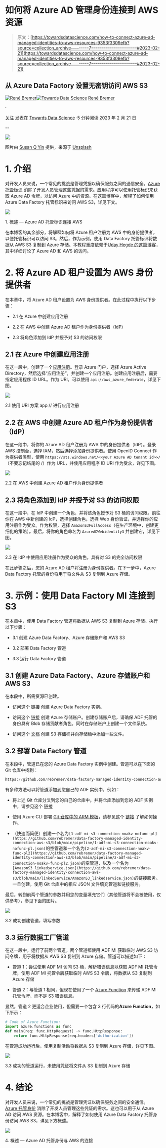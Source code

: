 # 如何将 Azure AD 管理身份连接到 AWS 资源

> 原文：[https://towardsdatascience.com/how-to-connect-azure-ad-managed-identities-to-aws-resources-9353f3309efb?source=collection_archive---------7-----------------------#2023-02-21](https://towardsdatascience.com/how-to-connect-azure-ad-managed-identities-to-aws-resources-9353f3309efb?source=collection_archive---------7-----------------------#2023-02-21)

## 从 Azure Data Factory 设置无密钥访问 AWS S3

[](https://rebremer.medium.com/?source=post_page-----9353f3309efb--------------------------------)[![René Bremer](../Images/e422c4b84e225d2a949251ebc24dbd2c.png)](https://rebremer.medium.com/?source=post_page-----9353f3309efb--------------------------------)[](https://towardsdatascience.com/?source=post_page-----9353f3309efb--------------------------------)[![Towards Data Science](../Images/a6ff2676ffcc0c7aad8aaf1d79379785.png)](https://towardsdatascience.com/?source=post_page-----9353f3309efb--------------------------------) [René Bremer](https://rebremer.medium.com/?source=post_page-----9353f3309efb--------------------------------)

·

[关注](https://medium.com/m/signin?actionUrl=https%3A%2F%2Fmedium.com%2F_%2Fsubscribe%2Fuser%2F11e5e7fb3771&operation=register&redirect=https%3A%2F%2Ftowardsdatascience.com%2Fhow-to-connect-azure-ad-managed-identities-to-aws-resources-9353f3309efb&user=Ren%C3%A9+Bremer&userId=11e5e7fb3771&source=post_page-11e5e7fb3771----9353f3309efb---------------------post_header-----------) 发表在 [Towards Data Science](https://towardsdatascience.com/?source=post_page-----9353f3309efb--------------------------------) ·5 分钟阅读·2023 年 2 月 21 日[](https://medium.com/m/signin?actionUrl=https%3A%2F%2Fmedium.com%2F_%2Fvote%2Ftowards-data-science%2F9353f3309efb&operation=register&redirect=https%3A%2F%2Ftowardsdatascience.com%2Fhow-to-connect-azure-ad-managed-identities-to-aws-resources-9353f3309efb&user=Ren%C3%A9+Bremer&userId=11e5e7fb3771&source=-----9353f3309efb---------------------clap_footer-----------)

--

[](https://medium.com/m/signin?actionUrl=https%3A%2F%2Fmedium.com%2F_%2Fbookmark%2Fp%2F9353f3309efb&operation=register&redirect=https%3A%2F%2Ftowardsdatascience.com%2Fhow-to-connect-azure-ad-managed-identities-to-aws-resources-9353f3309efb&source=-----9353f3309efb---------------------bookmark_footer-----------)![](../Images/54488e77aaee51a17ae771dc72f62a91.png)

图片由 [Susan Q Yin](https://unsplash.com/@syinq) 提供，来源于 [Unsplash](https://unsplash.com/)

# 1\. 介绍

对开发人员来说，一个常见的挑战是管理凭据以确保服务之间的通信安全。[Azure 托管标识](https://learn.microsoft.com/en-us/azure/active-directory/managed-identities-azure-resources/overview) 消除了开发人员管理这些凭据的需求。应用程序可以使用托管标识来获取 Azure AD 令牌，以访问 Azure 中的资源。在这篇博客中，解释了如何使用 Azure Data Factory 托管标识来访问 AWS S3，详见下文。

![](../Images/6852075832a91f927a8c912ecd32a9c2.png)

1\. 概述 — Azure AD 托管标识连接 AWS

在本博客的其余部分，将解释如何将 Azure 租户注册为 AWS 中的身份提供者，以便托管标识可以访问 S3。然后，作为示例，使用 Data Factory 托管标识将数据从 AWS S3 复制到 Azure 存储。本教程重度依赖于[Uday Hegde 的这篇博客](https://blog.identitydigest.com/azuread-access-aws/)，其中详细讨论了 Azure AD 和 AWS 的访问。

# 2\. 将 Azure AD 租户设置为 AWS 身份提供者

在本章中，将 Azure AD 租户设置为 AWS 身份提供者。在此过程中执行以下步骤：

+   2.1 在 Azure 中创建应用注册

+   2.2 在 AWS 中创建 Azure AD 租户作为身份提供者（IdP）

+   2.3 将角色添加到 IdP 并授予对 S3 的访问权限

## 2.1 在 Azure 中创建应用注册

在这一段中，创建了一个[应用注册](https://learn.microsoft.com/en-us/azure/active-directory/develop/quickstart-register-app)。登录 Azure 门户，选择 Azure Active Directory，然后选择“应用注册”，并创建一个应用注册。创建应用注册后，需要指定应用程序 ID URL。作为 URI，可以使用 `api://aws_azure_federate`，详见下图。

![](../Images/18bb03083bf8a153b046c77008437033.png)

2.1 使用 URI 方案 app:// 进行应用注册

## 2.2 在 AWS 中创建 Azure AD 租户作为身份提供者（IdP）

在这一段中，将你的 Azure AD 租户注册为 AWS 中的身份提供者（IdP）。登录 AWS 控制台，选择 IAM，然后选择添加身份提供者。使用 OpenID Connect 作为提供者类型，使用 `https://sts.windows.net/<<your Azure AD tenant id>>/`（不要忘记结尾的 /）作为 URL，并使用应用程序 ID URI 作为受众，详见下图。

![](../Images/0d43cf4d91935ee39936a65240a4fc14.png)

2.2 在 AWS 中创建 Azure AD 租户作为身份提供者

## 2.3 将角色添加到 IdP 并授予对 S3 的访问权限

在这一段中，在 IdP 中创建一个角色，并将该角色授予对 S3 桶的访问权限。前往你在 AWS 中新创建的 IdP，选择创建角色，选择 Web 身份验证，并选择你的应用注册作为受众。作为权限，选择 `AmazonS3FullAccess`（在生产环境中，创建更细化的策略）。最后，将你的角色命名为 `AzureADWebidentity3` 并创建它，详见下图。

![](../Images/3b3cd6e3579afa6de0f2bd0accc4d97e.png)

2.3 在 IdP 中使用应用注册作为受众的角色，具有对 S3 的完全访问权限

在此步骤之后，您的 Azure AD 租户将注册为身份提供者。在下一步中，Azure Data Factory 托管的身份将用于将文件从 S3 复制到 Azure 存储。

# 3\. 示例：使用 Data Factory MI 连接到 S3

在本章中，使用 Data Factory 管道将数据从 AWS S3 复制到 Azure 存储。执行以下步骤：

+   3.1 创建 Azure Data Factory、Azure 存储账户和 AWS S3

+   3.2 部署 Data Factory 管道

+   3.3 运行 Data Factory 管道

## 3.1 创建 Azure Data Factory、Azure 存储账户和 AWS S3

在本段中，所需资源已创建。

+   访问这个 [链接](https://learn.microsoft.com/en-us/azure/data-factory/quickstart-create-data-factory) 创建 Azure Data Factory 实例。

+   访问这个 [链接](https://learn.microsoft.com/en-us/azure/storage/common/storage-account-create?tabs=azure-portal) 创建 Azure 存储账户。创建存储账户后，请确保 ADF 托管的身份具有 Blob 存储贡献者角色。同时在存储账户上创建一个文件系统。

+   访问这个 [文档](https://docs.aws.amazon.com/AmazonS3/latest/userguide/GetStartedWithS3.html) 创建 S3 存储桶并向存储桶中添加一些文件。

## 3.2 部署 Data Factory 管道

在本段中，管道已在您的 Azure Data Factory 实例中创建。管道可以在下面的 Git 仓库中找到：

```py
https://github.com/rebremer/data-factory-managed-identity-connection-aws-s3
```

有多种方法可以将管道添加到您自己的 ADF 实例中，例如：

+   将上述 Git 仓库分叉到您的自己的仓库中，并将仓库添加到您的 ADF 实例中，请参见这个 [链接](https://learn.microsoft.com/en-us/azure/data-factory/source-control#connect-to-a-git-repository)

+   使用 Azure CLI 部署 [Git 仓库中的 ARM 模板](https://github.com/rebremer/data-factory-managed-identity-connection-aws-s3/blob/main/test-awsadf-adf/ARMTemplateForFactory.json)，请参见这个 [链接](https://learn.microsoft.com/en-us/azure/azure-resource-manager/templates/deploy-cli) 了解如何操作。

+   （快速而简便）创建一个名为`[1-adf-mi-s3-connection-noakv-nofunc-pl](https://github.com/rebremer/data-factory-managed-identity-connection-aws-s3/blob/main/pipeline/1-adf-mi-s3-connection-noakv-nofunc-pl.json)`的空管道和一个名为`[2-adf-mi-s3-connection-noakv-func-pl2](https://github.com/rebremer/data-factory-managed-identity-connection-aws-s3/blob/main/pipeline/2-adf-mi-s3-connection-noakv-func-pl2.json)`的空管道，以及一个名为`[AmazonS3_linkedservice.json](https://github.com/rebremer/data-factory-managed-identity-connection-aws-s3/blob/main/linkedService/AmazonS3_linkedservice.json)`的链接服务。一旦创建，使用 Git 仓库中的相应 JSON 文件填充管道和链接服务。

最后，转到前两个管道的参数并用您的变量填充它们（其他管道将不会被使用，仅供参考），参见下面的图片。

![](../Images/3d3fe813842061bcced610ef18a02267.png)

3.2 成功创建管道，填写参数

## 3.3 运行数据工厂管道

在这一段中，运行了前两个管道。两个管道都使用 ADF MI 获取临时 AWS S3 访问令牌，用于将数据从 AWS S3 复制到 Azure 存储。管道可以描述如下：

+   管道 1：尝试使用 ADF MI 访问 S3 桶，解析错误信息以获取 ADF MI 托管令牌，使用 ADF MI 托管令牌获取临时 AWS S3 令牌，将数据从 S3 复制到 Azure 存储

+   管道 2：与管道 1 相同，但现在使用了一个 [Azure Function](https://learn.microsoft.com/en-us/azure/azure-functions/create-first-function-vs-code-python?pivots=python-mode-decorators) 来传递 ADF MI 托管令牌，而不是 S3 错误信息。

显然，管道 2 更适合企业使用，但需要一个包含 3 行代码的**Azure Function**，如下所示：

```py
# Code of Azure Function:
import azure.functions as func
def main(req: func.HttpRequest) -> func.HttpResponse: 
    return func.HttpResponse(req.headers['Authorization'])
```

在管道成功运行后，使用复制活动将数据从 S3 复制到 Azure 存储，详见下图。

![](../Images/881f173e1f8990cb2af449d128ff72f3.png)

3.3 成功的管道运行，未使用凭证将文件从 S3 复制到 Azure 存储

# 4\. 结论

对开发人员来说，一个常见的挑战是管理凭证以确保服务之间的安全通信。 [Azure 托管身份](https://learn.microsoft.com/en-us/azure/active-directory/managed-identities-azure-resources/overview) 消除了开发人员管理这些凭证的需求。这也可以用于从 Azure AD 访问 AWS 资源。在本博客中，解释了如何使用 Azure Data Factory 托管身份访问 AWS S3，详见下方概述。

![](../Images/6852075832a91f927a8c912ecd32a9c2.png)

4\. 概述 — Azure AD 托管身份与 AWS 的连接
